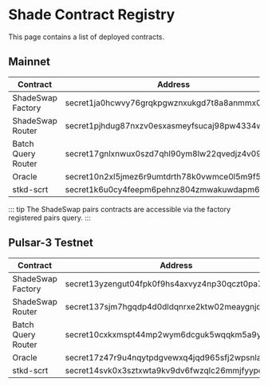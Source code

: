 # Shade Contract Registry

This page contains a list of deployed contracts.

## Mainnet 
| Contract 	| Address	| Code Hash 	|
|--------------------	|-----------------------------------------------	|------------------------------------------------------------------	|
| ShadeSwap Factory  	| secret1ja0hcwvy76grqkpgwznxukgd7t8a8anmmx05pp 	| 2ad4ed2a4a45fd6de3daca9541ba82c26bb66c76d1c3540de39b509abd26538e 	|
| ShadeSwap Router   	| secret1pjhdug87nxzv0esxasmeyfsucaj98pw4334wyc 	| 448e3f6d801e453e838b7a5fbaa4dd93b84d0f1011245f0d5745366dadaf3e85 	|
| Batch Query Router 	| secret17gnlxnwux0szd7qhl90ym8lw22qvedjz4v09dm 	| 72a09535b77b76862f7b568baf1ddbe158a2e4bbd0f0879c69ada9b398e31c1f 	|
| Oracle             	| secret10n2xl5jmez6r9umtdrth78k0vwmce0l5m9f5dm 	| 32c4710842b97a526c243a68511b15f58d6e72a388af38a7221ff3244c754e91 	|
| stkd-scrt          	| secret1k6u0cy4feepm6pehnz804zmwakuwdapm69tuc4 	| f6be719b3c6feb498d3554ca0398eb6b7e7db262acb33f84a8f12106da6bbb09 	|

::: tip
The ShadeSwap pairs contracts are accessible via the factory registered pairs query.
:::

## Pulsar-3 Testnet

| Contract 	| Address	| Code Hash 	|
|--------------------	|-----------------------------------------------	|------------------------------------------------------------------	|
| ShadeSwap Factory  	| secret13yzengut04fpk0f9hs4axvyz4np30qczt0pa7z 	| b08ebfdce22783cb6d0c606f4276d663d305ba268f2b2dd62414b630638e900d 	|
| ShadeSwap Router   	| secret137sjm7hgqdp4d0dldqnrxe2ktw02meaygnjd0e 	| 93dac48bf508eeb4c619fcb8b1cb260f9957e31450740a2b7325440ddf92daa8 	|
| Batch Query Router 	| secret10cxkxmspt44mp2wym6dcguk5wqqkm5a9ydw3du 	| 72a09535b77b76862f7b568baf1ddbe158a2e4bbd0f0879c69ada9b398e31c1f 	|
| Oracle             	| secret17z47r9u4nqytpdgvewxq4jqd965sfj2wpsnlak 	| 113c47c016667817b315dde03b4ee9774edf1fb293a7ea3f02d983c6b1fa1cf1 	|
| stkd-scrt          	| secret14svk0x3sztxwta9kv9dv6fwzqlc26mmjfyypc2 	| 680fbb3c8f8eb1c920da13d857daaedaa46ab8f9a8e26e892bb18a16985ec29e 	|
